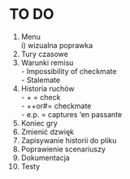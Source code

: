 # TO DO
1. Menu <br/>
  i) wizualna poprawka
2. Tury czasowe
3. Warunki remisu<br/>
<t/>- Impossibility of checkmate<br/>
<t/>- Stalemate<br/>
4. Historia ruchów<br/>
<t/>- + = check<br/>
<t/>- ++or#= checkmate<br/>
<t/>- e.p. = captures ‘en passante<br/>
5. Koniec gry <br/>
6. Zmienić dzwięk <br/>
7. Zapisywanie historii do pliku <br/>
8. Poprawienie scenariuszy <br/>
9. Dokumentacja <br/>
10. Testy <br/>
